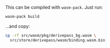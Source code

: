 This can be compiled with `wasm-pack`. Just run:

```sh
wasm-pack build
```

...and copy:

```sh
cp -rf src/wasm/pkg/derivepass_bg.wasm \
  src/store/derivepass/wasm/binding.wasm.bin
```
